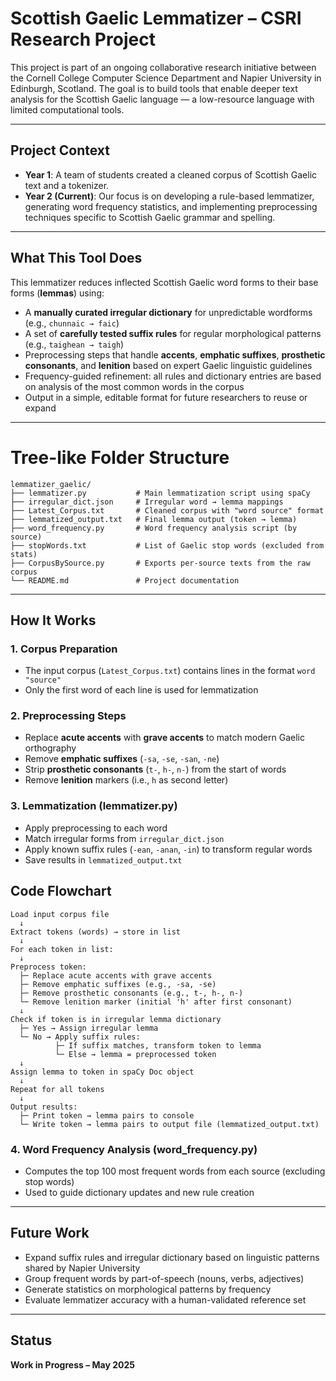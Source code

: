 # Scottish Gaelic Lemmatizer – CSRI Research Project

This project is part of an ongoing collaborative research initiative between the Cornell College Computer Science Department and Napier University in Edinburgh, Scotland. The goal is to build tools that enable deeper text analysis for the Scottish Gaelic language — a low-resource language with limited computational tools.

---

## Project Context

- **Year 1**: A team of students created a cleaned corpus of Scottish Gaelic text and a tokenizer.
- **Year 2 (Current)**: Our focus is on developing a rule-based lemmatizer, generating word frequency statistics, and implementing preprocessing techniques specific to Scottish Gaelic grammar and spelling.

---

## What This Tool Does

This lemmatizer reduces inflected Scottish Gaelic word forms to their base forms (**lemmas**) using:

- A **manually curated irregular dictionary** for unpredictable wordforms (e.g., `chunnaic → faic`)
- A set of **carefully tested suffix rules** for regular morphological patterns (e.g., `taighean → taigh`)
- Preprocessing steps that handle **accents**, **emphatic suffixes**, **prosthetic consonants**, and **lenition** based on expert Gaelic linguistic guidelines
- Frequency-guided refinement: all rules and dictionary entries are based on analysis of the most common words in the corpus
- Output in a simple, editable format for future researchers to reuse or expand

---

# Tree-like Folder Structure

```text
lemmatizer_gaelic/
├── lemmatizer.py           # Main lemmatization script using spaCy
├── irregular_dict.json     # Irregular word → lemma mappings
├── Latest_Corpus.txt       # Cleaned corpus with "word source" format
├── lemmatized_output.txt   # Final lemma output (token → lemma)
├── word_frequency.py       # Word frequency analysis script (by source)
├── stopWords.txt           # List of Gaelic stop words (excluded from stats)
├── CorpusBySource.py       # Exports per-source texts from the raw corpus
└── README.md               # Project documentation
```
---

## How It Works

### 1. **Corpus Preparation**
   - The input corpus (`Latest_Corpus.txt`) contains lines in the format `word "source"`
   - Only the first word of each line is used for lemmatization

### 2. **Preprocessing Steps**
   - Replace **acute accents** with **grave accents** to match modern Gaelic orthography
   - Remove **emphatic suffixes** (`-sa`, `-se`, `-san`, `-ne`)
   - Strip **prosthetic consonants** (`t-`, `h-`, `n-`) from the start of words
   - Remove **lenition** markers (i.e., `h` as second letter)

### 3. **Lemmatization (lemmatizer.py)**
   - Apply preprocessing to each word
   - Match irregular forms from `irregular_dict.json`
   - Apply known suffix rules (`-ean`, `-anan`, `-in`) to transform regular words
   - Save results in `lemmatized_output.txt`

## Code Flowchart

```text
Load input corpus file 
  ↓
Extract tokens (words) → store in list
  ↓
For each token in list:
  ↓
Preprocess token:
  ├─ Replace acute accents with grave accents
  ├─ Remove emphatic suffixes (e.g., -sa, -se)
  ├─ Remove prosthetic consonants (e.g., t-, h-, n-)
  └─ Remove lenition marker (initial 'h' after first consonant)
  ↓
Check if token is in irregular lemma dictionary
  ├─ Yes → Assign irregular lemma
  └─ No → Apply suffix rules:
          ├─ If suffix matches, transform token to lemma
          └─ Else → lemma = preprocessed token
  ↓
Assign lemma to token in spaCy Doc object
  ↓
Repeat for all tokens
  ↓
Output results:
  ├─ Print token → lemma pairs to console
  └─ Write token → lemma pairs to output file (lemmatized_output.txt)
```

### 4. **Word Frequency Analysis (word_frequency.py)**
   - Computes the top 100 most frequent words from each source (excluding stop words)
   - Used to guide dictionary updates and new rule creation

---

## Future Work

- Expand suffix rules and irregular dictionary based on linguistic patterns shared by Napier University
- Group frequent words by part-of-speech (nouns, verbs, adjectives)
- Generate statistics on morphological patterns by frequency
- Evaluate lemmatizer accuracy with a human-validated reference set

---

## Status
**Work in Progress – May 2025**
